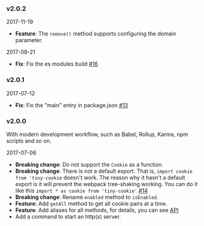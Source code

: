 ### v2.0.2

2017-11-19

- **Feature**: The `remove()` method supports configuring the domain parameter.

2017-08-21

- **Fix**: Fix the es modules build [#16](https://github.com/Alex1990/tiny-cookie/issues/16)

### v2.0.1

2017-07-12

- **Fix**: Fix the "main" entry in package.json [#13](https://github.com/Alex1990/tiny-cookie/issues/13)

### v2.0.0

With modern development workflow, such as Babel, Rollup, Karma, npm scripts and so on.

2017-07-06

- **Breaking change**: Do not support the `Cookie` as a function.
- **Breaking change**: There is not a default export. That is, `import cookie from 'tiny-cookie` doesn't work. The reason why it hasn't a default export is it will prevent the webpack tree-shaking working. You can do it like this `import * as cookie from 'tiny-cookie'`.[#14](https://github.com/Alex1990/tiny-cookie/issues/14)
- **Breaking change**: Rename `enabled` method to `isEnabled`.
- **Feature**: Add `getAll` method to get all cookie pairs at a time.
- **Feature**: Add aliases for all methods, for details, you can see [API](https://github.com/Alex1990/tiny-cookie#apis)
- Add a command to start an http(s) server.
